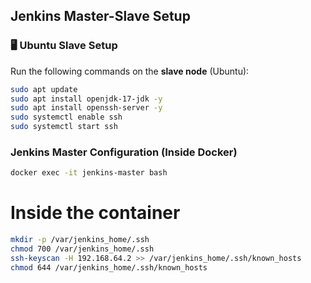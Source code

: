 ## Jenkins Master-Slave Setup

### 🖥️ Ubuntu Slave Setup

Run the following commands on the **slave node** (Ubuntu):

```bash
sudo apt update
sudo apt install openjdk-17-jdk -y
sudo apt install openssh-server -y
sudo systemctl enable ssh
sudo systemctl start ssh
```

### Jenkins Master Configuration (Inside Docker)

```bash
docker exec -it jenkins-master bash
```

# Inside the container
```bash
mkdir -p /var/jenkins_home/.ssh
chmod 700 /var/jenkins_home/.ssh
ssh-keyscan -H 192.168.64.2 >> /var/jenkins_home/.ssh/known_hosts
chmod 644 /var/jenkins_home/.ssh/known_hosts
```
